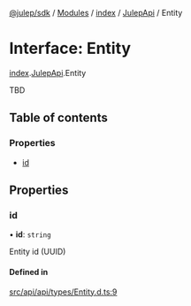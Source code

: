 [@julep/sdk](../README.md) / [Modules](../modules.md) / [index](../modules/index.md) / [JulepApi](../modules/index.JulepApi.md) / Entity

# Interface: Entity

[index](../modules/index.md).[JulepApi](../modules/index.JulepApi.md).Entity

TBD

## Table of contents

### Properties

- [id](index.JulepApi.Entity.md#id)

## Properties

### id

• **id**: `string`

Entity id (UUID)

#### Defined in

[src/api/api/types/Entity.d.ts:9](https://github.com/julep-ai/samantha-dev/blob/4200383/sdks/js/src/api/api/types/Entity.d.ts#L9)

